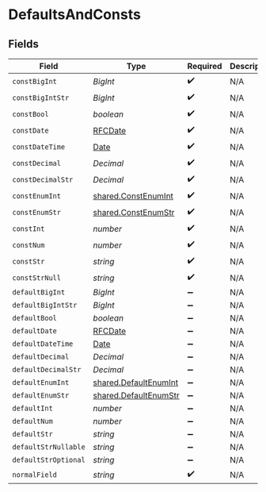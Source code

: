 # DefaultsAndConsts


## Fields

| Field                                                                                         | Type                                                                                          | Required                                                                                      | Description                                                                                   |
| --------------------------------------------------------------------------------------------- | --------------------------------------------------------------------------------------------- | --------------------------------------------------------------------------------------------- | --------------------------------------------------------------------------------------------- |
| `constBigInt`                                                                                 | *BigInt*                                                                                      | :heavy_check_mark:                                                                            | N/A                                                                                           |
| `constBigIntStr`                                                                              | *BigInt*                                                                                      | :heavy_check_mark:                                                                            | N/A                                                                                           |
| `constBool`                                                                                   | *boolean*                                                                                     | :heavy_check_mark:                                                                            | N/A                                                                                           |
| `constDate`                                                                                   | [RFCDate](../../../types/rfcdate.md)                                                          | :heavy_check_mark:                                                                            | N/A                                                                                           |
| `constDateTime`                                                                               | [Date](https://developer.mozilla.org/en-US/docs/Web/JavaScript/Reference/Global_Objects/Date) | :heavy_check_mark:                                                                            | N/A                                                                                           |
| `constDecimal`                                                                                | *Decimal*                                                                                     | :heavy_check_mark:                                                                            | N/A                                                                                           |
| `constDecimalStr`                                                                             | *Decimal*                                                                                     | :heavy_check_mark:                                                                            | N/A                                                                                           |
| `constEnumInt`                                                                                | [shared.ConstEnumInt](../../../sdk/models/shared/constenumint.md)                             | :heavy_check_mark:                                                                            | N/A                                                                                           |
| `constEnumStr`                                                                                | [shared.ConstEnumStr](../../../sdk/models/shared/constenumstr.md)                             | :heavy_check_mark:                                                                            | N/A                                                                                           |
| `constInt`                                                                                    | *number*                                                                                      | :heavy_check_mark:                                                                            | N/A                                                                                           |
| `constNum`                                                                                    | *number*                                                                                      | :heavy_check_mark:                                                                            | N/A                                                                                           |
| `constStr`                                                                                    | *string*                                                                                      | :heavy_check_mark:                                                                            | N/A                                                                                           |
| `constStrNull`                                                                                | *string*                                                                                      | :heavy_check_mark:                                                                            | N/A                                                                                           |
| `defaultBigInt`                                                                               | *BigInt*                                                                                      | :heavy_minus_sign:                                                                            | N/A                                                                                           |
| `defaultBigIntStr`                                                                            | *BigInt*                                                                                      | :heavy_minus_sign:                                                                            | N/A                                                                                           |
| `defaultBool`                                                                                 | *boolean*                                                                                     | :heavy_minus_sign:                                                                            | N/A                                                                                           |
| `defaultDate`                                                                                 | [RFCDate](../../../types/rfcdate.md)                                                          | :heavy_minus_sign:                                                                            | N/A                                                                                           |
| `defaultDateTime`                                                                             | [Date](https://developer.mozilla.org/en-US/docs/Web/JavaScript/Reference/Global_Objects/Date) | :heavy_minus_sign:                                                                            | N/A                                                                                           |
| `defaultDecimal`                                                                              | *Decimal*                                                                                     | :heavy_minus_sign:                                                                            | N/A                                                                                           |
| `defaultDecimalStr`                                                                           | *Decimal*                                                                                     | :heavy_minus_sign:                                                                            | N/A                                                                                           |
| `defaultEnumInt`                                                                              | [shared.DefaultEnumInt](../../../sdk/models/shared/defaultenumint.md)                         | :heavy_minus_sign:                                                                            | N/A                                                                                           |
| `defaultEnumStr`                                                                              | [shared.DefaultEnumStr](../../../sdk/models/shared/defaultenumstr.md)                         | :heavy_minus_sign:                                                                            | N/A                                                                                           |
| `defaultInt`                                                                                  | *number*                                                                                      | :heavy_minus_sign:                                                                            | N/A                                                                                           |
| `defaultNum`                                                                                  | *number*                                                                                      | :heavy_minus_sign:                                                                            | N/A                                                                                           |
| `defaultStr`                                                                                  | *string*                                                                                      | :heavy_minus_sign:                                                                            | N/A                                                                                           |
| `defaultStrNullable`                                                                          | *string*                                                                                      | :heavy_minus_sign:                                                                            | N/A                                                                                           |
| `defaultStrOptional`                                                                          | *string*                                                                                      | :heavy_minus_sign:                                                                            | N/A                                                                                           |
| `normalField`                                                                                 | *string*                                                                                      | :heavy_check_mark:                                                                            | N/A                                                                                           |